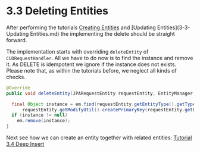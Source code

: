 # 3.3 Deleting Entities
After performing the tutorials [Creating Entities](3-2-CreatingEntities.md) and [Updating Entities](3-3-Updating Entities.md) the implementing the delete should be straight forward.

The implementation starts with overriding `deleteEntity` of `CUDRequestHandler`. All we have to do now is to find the instance and remove it. As DELETE is idempotent we ignore if the instance does not exists. Please note that, as within the tutorials before, we neglect all kinds of checks.

```Java
@Override
public void deleteEntity(JPARequestEntity requestEntity, EntityManager em) throws ODataJPAProcessException {

  final Object instance = em.find(requestEntity.getEntityType().getTypeClass(),
      requestEntity.getModifyUtil().createPrimaryKey(requestEntity.getEntityType(), requestEntity.getKeys()));
  if (instance != null)
    em.remove(instance);
}
```

Next see how we can create an entity together with related entities: [Tutorial 3.4 Deep Insert](3-5-DeepInsert.md)
